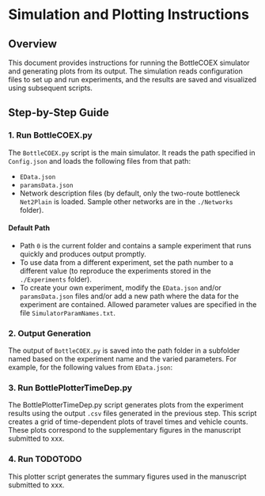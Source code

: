 # Simulation and Plotting Instructions

## Overview

This document provides instructions for running the BottleCOEX simulator and generating plots from its output. The simulation reads configuration files to set up and run experiments, and the results are saved and visualized using subsequent scripts.

## Step-by-Step Guide

### 1. Run BottleCOEX.py

The `BottleCOEX.py` script is the main simulator. It reads the path specified in `Config.json` and loads the following files from that path:
- `EData.json`
- `paramsData.json`
- Network description files (by default, only the two-route bottleneck `Net2Plain` is loaded. Sample other networks are in the `./Networks` folder).

#### Default Path
- Path `0` is the current folder and contains a sample experiment that runs quickly and produces output promptly.
- To use data from a different experiment, set the path number to a different value (to reproduce the experiments stored in the `./Experiments` folder).
- To create your own experiment, modify the `EData.json` and/or `paramsData.json` files and/or add a new path where the data for the experiment are contained. Allowed parameter values are specified in the file `SimulatorParamNames.txt`.

### 2. Output Generation

The output of `BottleCOEX.py` is saved into the path folder in a subfolder named based on the experiment name and the varied parameters. For example, for the following values from `EData.json`:

### 3. Run BottlePlotterTimeDep.py

The BottlePlotterTimeDep.py script generates plots from the experiment results using the output `.csv` files generated in the previous step. This script creates a grid of time-dependent plots of travel times and vehicle counts. These plots correspond to the supplementary figures in the manuscript submitted to xxx.

### 4. Run TODOTODO

This plotter script generates the summary figures used in the manuscript submitted to xxx.
